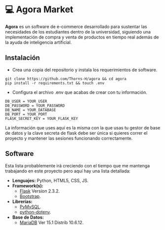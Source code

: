 # 💻 Agora Market

**Agora** es un software de e-commerce desarrollado para sustentar las necesidades de los estudiantes
dentro de la universidad, siguiendo una implementación de compra y venta de productos en tiempo real además de la
ayuda de inteligencia artificial.

## Instalación
* Crea una copia del repositorio y instala los requerimientos de software.
```
git clone https://github.com/Thorns-H/agora && cd agora
pip install -r requirements.txt && touch .env
```
* Configura el archivo .env que acabas de crear con tu información.
```
DB_USER = YOUR_USER
DB_PASSWORD = YOUR_PASSWORD
DB_NAME = YOUR_DATABASE
DB_PORT = YOUR_PORT
FLASK_SECRET_KEY = YOUR_FLASK_KEY
```
La información que uses aquí es la misma con la que usas tu gestor de base de datos y la clave secreta de flask debe ser única
si quieres correr el proyecto y mantener las sesiones funcionando correctamente.

## Software

Esta lista probablemente irá creciendo con el tiempo que me mantenga trabajando en este proyecto pero aquí hay una lista detallada:
* **Lenguajes:** Python, HTML5, CSS, JS.
* **Framework(s):**
  - [Flask](https://flask.palletsprojects.com/en/2.2.x/) Version 2.3.2.
  - [Bootstrap](https://getbootstrap.com/).
* **Librerías:**
  - [PyMySQL](https://pymysql.readthedocs.io/en/latest/).
  - [python-dotenv](https://pypi.org/project/python-dotenv/).
* **Base de Datos:**
  - [MariaDB](https://mariadb.org/) Ver 15.1 Distrib 10.6.12.
